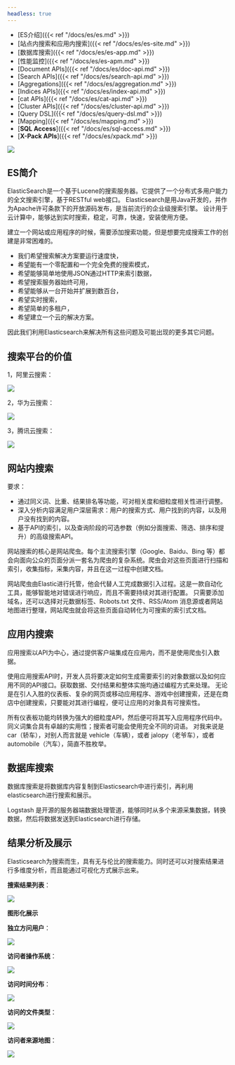 ```yaml
---
headless: true
---
```


- [ES介绍]({{< ref "/docs/es/es.md" >}})
- [站点内搜索和应用内搜索]({{< ref "/docs/es/es-site.md" >}})
- [数据库搜索]({{< ref "/docs/es/es-app.md" >}})
- [性能监控]({{< ref "/docs/es/es-apm.md" >}})
- [Document APIs]({{< ref "/docs/es/doc-api.md" >}})
- [Search APIs]({{< ref "/docs/es/search-api.md" >}})
- [Aggregations]({{< ref "/docs/es/aggregation.md" >}})
- [Indices APIs]({{< ref "/docs/es/index-api.md" >}})
- [cat APIs]({{< ref "/docs/es/cat-api.md" >}})
- [Cluster APIs]({{< ref "/docs/es/cluster-api.md" >}})
- [Query DSL]({{< ref "/docs/es/query-dsl.md" >}})
- [Mapping]({{< ref "/docs/es/mapping.md" >}})
- [**SQL Access**]({{< ref "/docs/es/sql-access.md" >}})
- [**X-Pack APIs**]({{< ref "/docs/es/xpack.md" >}})


![](/images/processflow.png)

##  ES简介

ElasticSearch是一个基于Lucene的搜索服务器。它提供了一个分布式多用户能力的全文搜索引擎，基于RESTful web接口。
Elasticsearch是用Java开发的，并作为Apache许可条款下的开放源码发布，是当前流行的企业级搜索引擎。
设计用于云计算中，能够达到实时搜索，稳定，可靠，快速，安装使用方便。

建立一个网站或应用程序的时候，需要添加搜索功能，但是想要完成搜索工作的创建是非常困难的。

- 我们希望搜索解决方案要运行速度快，
- 希望能有一个零配置和一个完全免费的搜索模式，
- 希望能够简单地使用JSON通过HTTP来索引数据，
- 希望搜索服务器始终可用，
- 希望能够从一台开始并扩展到数百台，
- 希望实时搜索，
- 希望简单的多租户，
- 希望建立一个云的解决方案。

因此我们利用Elasticsearch来解决所有这些问题及可能出现的更多其它问题。

##  搜索平台的价值

1，阿里云搜索：

![](/images/ali-es.png)

2，华为云搜索：

![](/images/hw-es.png)

3，腾讯云搜索：

![](/images/qq-es.png)

##  网站内搜索

要求：

- 通过同义词、比重、结果排名等功能，可对相关度和细粒度相关性进行调整。
- 深入分析内容满足用户深层需求：用户的搜索方式、用户找到的内容，以及用户没有找到的内容。
- 基于API的索引，以及查询阶段的可选参数（例如分面搜索、筛选、排序和提升）的高级搜索API。

网站搜索的核心是网站爬虫。每个主流搜索引擎（Google、Baidu、Bing 等）都会向面向公众的页面分派一套名为爬虫的复杂系统。爬虫会对这些页面进行扫描和索引，收集指标，采集内容，并且在这一过程中创建文档。

网站爬虫由Elastic进行托管，他会代替人工完成数据引入过程。这是一款自动化工具，能够智能地对错误进行响应，而且不需要持续对其进行配置。
只需要添加域名，还可以选择对元数据标签、Robots.txt 文件、RSS/Atom 消息源或者网站地图进行整理，网站爬虫就会将这些页面自动转化为可搜索的索引式文档。

##  应用内搜索

应用搜索以API为中心，通过提供客户端集成在应用内，而不是使用爬虫引入数据。

使用应用搜索API时，开发人员将要决定如何生成需要索引的对象数据以及如何应用不同的API接口。获取数据、交付结果和整体实施均通过编程方式来处理。
无论是在引人入胜的仪表板、复杂的网页或移动应用程序、游戏中创建搜索，还是在商店中创建搜索，只要能对其进行编程，便可让应用的对象具有可搜索性。

所有仪表板功能均转换为强大的细粒度API，然后便可将其写入应用程序代码中。同义词集合具有卓越的实用性；搜索者可能会使用完全不同的词语。
对我来说是 car（轿车），对别人而言就是 vehicle（车辆），或者 jalopy（老爷车），或者 automobile（汽车），简直不胜枚举。

##  数据库搜索

数据库搜索是将数据库内容复制到Elasticsearch中进行索引，再利用elasticsearch进行搜索和展示。

Logstash 是开源的服务器端数据处理管道，能够同时从多个来源采集数据，转换数据，然后将数据发送到Elasticsearch进行存储。

##  结果分析及展示

Elasticsearch为搜索而生，具有无与伦比的搜索能力。同时还可以对搜索结果进行多维度分析，而且能通过可视化方式展示出来。

**搜索结果列表**：

![](/images/result01.png)

**图形化展示**

**独立方问用户**：

![](/images/visitors.png)

**访问者操作系统**：

![](/images/ostypes.png)

**访问时间分布**：

![](/images/timescatter.png)

**访问的文件类型**：

![](/images/filetype.png)

**访问者来源地图**：

![](/images/sourcemap.png)
